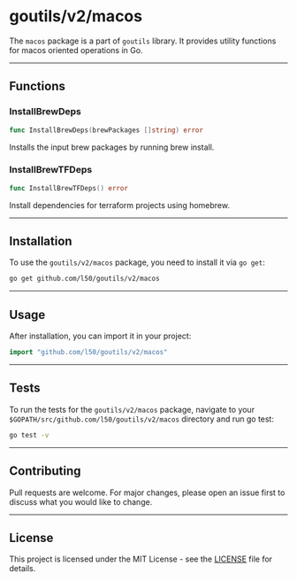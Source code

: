 # goutils/v2/macos

The `macos` package is a part of `goutils` library.
It provides utility functions for macos oriented operations in Go.

---

## Functions

### InstallBrewDeps

```go
func InstallBrewDeps(brewPackages []string) error
```

Installs the input brew packages by running brew install.

### InstallBrewTFDeps

```go
func InstallBrewTFDeps() error
```

Install dependencies for terraform projects using homebrew.

---

## Installation

To use the `goutils/v2/macos` package, you need to install it via `go get`:

```bash
go get github.com/l50/goutils/v2/macos
```

---

## Usage

After installation, you can import it in your project:

```go
import "github.com/l50/goutils/v2/macos"
```

---

## Tests

To run the tests for the `goutils/v2/macos` package, navigate to
your `$GOPATH/src/github.com/l50/goutils/v2/macos` directory
and run go test:

```bash
go test -v
```

---

## Contributing

Pull requests are welcome. For major changes, please
open an issue first to discuss what you would like to change.

---

## License

This project is licensed under the MIT License - see
the [LICENSE](../../LICENSE) file for details.
